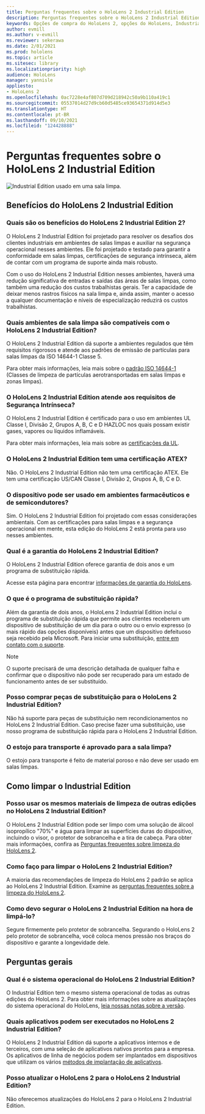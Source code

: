 ```yaml
---
title: Perguntas frequentes sobre o HoloLens 2 Industrial Edition
description: Perguntas frequentes sobre o HoloLens 2 Industrial Edition
keywords: Opções de compra do HoloLens 2, opções do HoloLens, Industrial Edition
author: evmill
ms.author: v-evmill
ms.reviewer: sekerawa
ms.date: 2/01/2021
ms.prod: hololens
ms.topic: article
ms.sitesec: library
ms.localizationpriority: high
audience: HoloLens
manager: yannisle
appliesto:
- HoloLens 2
ms.openlocfilehash: 0ac7228e4af807d709d218942c50a9b110a419c1
ms.sourcegitcommit: 05537014d27d9cb60d5485ce93654371d914d5e3
ms.translationtype: HT
ms.contentlocale: pt-BR
ms.lasthandoff: 09/10/2021
ms.locfileid: "124428888"
---
```

# <a name="hololens-2---industrial-edition-faq"></a>Perguntas frequentes sobre o HoloLens 2 Industrial Edition

![Industrial Edition usado em uma sala limpa.](./images/industrial-sku-with-remote-assist.png)

## <a name="hololens-2-industrial-edition-benefits"></a>Benefícios do HoloLens 2 Industrial Edition

### <a name="what-benefits-does-hololens-2-industrial-edition-2-include"></a>Quais são os benefícios do HoloLens 2 Industrial Edition 2?

O HoloLens 2 Industrial Edition foi projetado para resolver os desafios dos clientes industriais em ambientes de salas limpas e auxiliar na segurança operacional nesses ambientes. Ele foi projetado e testado para garantir a conformidade em salas limpas, certificações de segurança intrínseca, além de contar com um programa de suporte ainda mais robusto.

Com o uso do HoloLens 2 Industrial Edition nesses ambientes, haverá uma redução significativa de entradas e saídas das áreas de salas limpas, como também uma redução dos custos trabalhistas gerais. Ter a capacidade de deixar menos rastros físicos na sala limpa e, ainda assim, manter o acesso a qualquer documentação e níveis de especialização reduzirá os custos trabalhistas.

### <a name="what-clean-room-environments-does-hololens-2-industrial-edition-support"></a>Quais ambientes de sala limpa são compatíveis com o HoloLens 2 Industrial Edition?

O HoloLens 2 Industrial Edition dá suporte a ambientes regulados que têm requisitos rigorosos e atende aos padrões de emissão de partículas para salas limpas da ISO 14644-1 Classe 5.

Para obter mais informações, leia mais sobre o [padrão ISO 14644-1](https://www.iso.org/standard/53394.html) (Classes de limpeza de partículas aerotransportadas em salas limpas e zonas limpas).

### <a name="does-hololens-2-industrial-edition-meet-requirements-for-intrinsic-safety"></a>O HoloLens 2 Industrial Edition atende aos requisitos de Segurança Intrínseca?

O HoloLens 2 Industrial Edition é certificado para o uso em ambientes UL Classe I, Divisão 2, Grupos A, B, C e D HAZLOC nos quais possam existir gases, vapores ou líquidos inflamáveis.

Para obter mais informações, leia mais sobre as [certificações da UL](https://www.ul.com/services/ul-and-c-ul-hazardous-areas-certification-north-america?csrf-token=CIwNZNlR4XbisJF39I8yWnWX9wX4WFoz&amp;Search=UL+Class+I%2C+Dev+2+&amp;search-submit=Search).

### <a name="does-the-hololens-2-industrial-edition-hold-an-atex-certification"></a>O HoloLens 2 Industrial Edition tem uma certificação ATEX?

Não. O HoloLens 2 Industrial Edition não tem uma certificação ATEX. Ele tem uma certificação US/CAN Classe I, Divisão 2, Grupos A, B, C e D.

### <a name="can-the-device-be-used-in-semiconductor-and-pharmaceutical-environments"></a>O dispositivo pode ser usado em ambientes farmacêuticos e de semicondutores?

Sim. O HoloLens 2 Industrial Edition foi projetado com essas considerações ambientais. Com as certificações para salas limpas e a segurança operacional em mente, esta edição do HoloLens 2 está pronta para uso nesses ambientes.

### <a name="what-is-the-hololens-2-industrial-edition-warranty"></a>Qual é a garantia do HoloLens 2 Industrial Edition?

O HoloLens 2 Industrial Edition oferece garantia de dois anos e um programa de substituição rápida.

Acesse esta página para encontrar [informações de garantia do HoloLens](https://support.microsoft.com/warranty).

### <a name="what39s-the-rapid-replacement-program"></a>O que é o programa de substituição rápida?

Além da garantia de dois anos, o HoloLens 2 Industrial Edition inclui o programa de substituição rápida que permite aos clientes receberem um dispositivo de substituição de um dia para o outro ou o envio expresso (o mais rápido das opções disponíveis) antes que um dispositivo defeituoso seja recebido pela Microsoft. Para iniciar uma substituição, [entre em contato com o suporte](https://aka.ms/hololenssupport).

> [!NOTE]
> O suporte precisará de uma descrição detalhada de qualquer falha e confirmar que o dispositivo não pode ser recuperado para um estado de funcionamento antes de ser substituído.

### <a name="can-i-purchase-replacement-parts-for-hololens-2-industrial-edition"></a>Posso comprar peças de substituição para o HoloLens 2 Industrial Edition?

Não há suporte para peças de substituição nem recondicionamentos no HoloLens 2 Industrial Edition. Caso precise fazer uma substituição, use nosso programa de substituição rápida para o HoloLens 2 Industrial Edition.

### <a name="is-the-carrying-case-clean-room-approved"></a>O estojo para transporte é aprovado para a sala limpa?

O estojo para transporte é feito de material poroso e não deve ser usado em salas limpas.

## <a name="cleaning-the-industrial-edition"></a>Como limpar o Industrial Edition

### <a name="can-i-use-the-same-cleaning-materials-for-hololens-2-industrial-edition-as-the-other-editions"></a>Posso usar os mesmos materiais de limpeza de outras edições no HoloLens 2 Industrial Edition?

O HoloLens 2 Industrial Edition pode ser limpo com uma solução de álcool isopropílico &quot;70%&quot; e água para limpar as superfícies duras do dispositivo, incluindo o visor, o protetor de sobrancelha e a tira de cabeça. Para obter mais informações, confira as [Perguntas frequentes sobre limpeza do HoloLens 2](/hololens/hololens2-maintenance).

### <a name="how-do-i-clean-hololens-2-industrial-edition"></a>Como faço para limpar o HoloLens 2 Industrial Edition?

A maioria das recomendações de limpeza do HoloLens 2 padrão se aplica ao HoloLens 2 Industrial Edition. Examine as [perguntas frequentes sobre a limpeza do HoloLens 2](/hololens/hololens2-maintenance).

### <a name="how-should-i-hold-hololens-2-industrial-edition-when-cleaning-it"></a>Como devo segurar o HoloLens 2 Industrial Edition na hora de limpá-lo?

Segure firmemente pelo protetor de sobrancelha. Segurando o HoloLens 2 pelo protetor de sobrancelha, você coloca menos pressão nos braços do dispositivo e garante a longevidade dele.

## <a name="general-questions"></a>Perguntas gerais

### <a name="what-operating-system-does-the-hololens-2-industrial-edition-have"></a>Qual é o sistema operacional do HoloLens 2 Industrial Edition?

O Industrial Edition tem o mesmo sistema operacional de todas as outras edições do HoloLens 2. Para obter mais informações sobre as atualizações do sistema operacional do HoloLens, [leia nossas notas sobre a versão](hololens-release-notes.md).

### <a name="what-apps-can-run-on-the-hololens-2-industrial-edition"></a>Quais aplicativos podem ser executados no HoloLens 2 Industrial Edition?

O HoloLens 2 Industrial Edition dá suporte a aplicativos internos e de terceiros, com uma seleção de aplicativos nativos prontos para a empresa. Os aplicativos de linha de negócios podem ser implantados em dispositivos que utilizam os vários [métodos de implantação de aplicativos](/hololens/app-deploy-overview).

### <a name="can-i-upgrade-from-hololens-2-to-hololens-2-industrial-edition"></a>Posso atualizar o HoloLens 2 para o HoloLens 2 Industrial Edition?

Não oferecemos atualizações do HoloLens 2 para o HoloLens 2 Industrial Edition.
